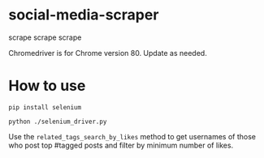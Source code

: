 # social-media-scraper
scrape scrape scrape

Chromedriver is for Chrome version 80. Update as needed. 

# How to use

`pip install selenium`

`python ./selenium_driver.py`

Use the `related_tags_search_by_likes` method to get usernames of those who post top #tagged posts and filter by minimum number of likes. 